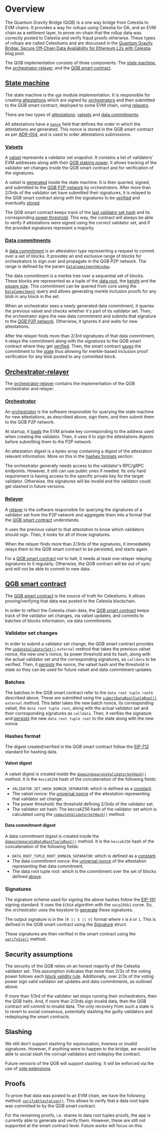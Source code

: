 # Overview

The Quantum Gravity Bridge (QGB) is a one way bridge from Celestia to EVM chains. It provides a way for rollups using Celestia for DA, and an EVM chain as a settlment layer, to prove on-chain that the rollup data was correctly posted to Celestia and verify fraud proofs otherwise. These types of rollups are called Celestiums and are discussed in the [Quantum Gravity Bridge: Secure Off-Chain Data Availability for Ethereum L2s with Celestia](https://blog.celestia.org/celestiums) blog post.

The QGB implementation consists of three components: The [state machine](https://github.com/celestiaorg/celestia-app/tree/main/x/qgb), the [orchestrator-relayer](https://github.com/celestiaorg/orchestrator-relayer), and the [QGB smart contract](https://github.com/celestiaorg/quantum-gravity-bridge).

## [State machine](https://github.com/celestiaorg/celestia-app/tree/main/x/qgb)

The state machine is the `qgb` module implementation. It is responsible for creating [attestations](https://github.com/celestiaorg/celestia-app/blob/main/x/qgb/types/attestation.go#L10-L18) which are signed by [orchestrators](https://github.com/celestiaorg/orchestrator-relayer/blob/main/docs/orchestrator.md) and then submitted to the QGB smart contract, deployed to some EVM chain, using [relayers](https://github.com/celestiaorg/orchestrator-relayer/blob/main/docs/relayer.md).

There are two types of [attestations](https://github.com/celestiaorg/celestia-app/blob/main/x/qgb/types/attestation.go#L10-L18): [valsets](https://github.com/celestiaorg/celestia-app/blob/376a1d4c0f321f12ba78279d2bd34fc6cb5e6dc2/proto/celestia/qgb/v1/types.proto#L18-L33) and [data commitments](https://github.com/celestiaorg/celestia-app/blob/376a1d4c0f321f12ba78279d2bd34fc6cb5e6dc2/proto/celestia/qgb/v1/types.proto#L35-L55).

All attestations have a [`nonce`](https://github.com/celestiaorg/celestia-app/blob/8ae6a84b2c99e55625bbe99f70db1e5a985c9675/x/qgb/types/attestation.go#L16) field that defines the order in which the attestations are generated. This nonce is stored in the QGB smart contract as per [ADR-004](https://github.com/celestiaorg/celestia-app/blob/main/docs/architecture/adr-004-qgb-relayer-security.md#decision), and is used to order attestations submissions.

### [Valsets](https://github.com/celestiaorg/celestia-app/tree/main/x/qgb#valsets)

A [valset](https://github.com/celestiaorg/celestia-app/tree/main/x/qgb#valsets) represents a validator set snapshot. It contains a list of validators' EVM addresses along with their [QGB staking power](https://github.com/celestiaorg/celestia-app/tree/main/x/qgb#validator-power-normalization). It allows tracking of the validator set changes inside the QGB smart contract and for verification of the signatures.

A valset is [generated](https://github.com/celestiaorg/celestia-app/blob/34d725993a3b2c7cbbf6e62c83bbfd90ad94657e/x/qgb/abci.go#L84-L135) inside the state machine. It is then queried, signed, and submitted to the [QGB P2P network](https://github.com/celestiaorg/orchestrator-relayer/pull/66) by orchestrators. After more than 2/3rds of the validator set have submitted their signatures, it is relayed to the QGB smart contract along with the signatures to be [verified](https://github.com/celestiaorg/quantum-gravity-bridge/blob/3cef3f5dfd37c3086fa40a6324f144595726dc16/src/QuantumGravityBridge.sol#L172-L211) and eventually [stored](https://github.com/celestiaorg/quantum-gravity-bridge/blob/3cef3f5dfd37c3086fa40a6324f144595726dc16/src/QuantumGravityBridge.sol#L266-L268).

The QGB smart contract keeps track of the [last validator set hash](https://github.com/celestiaorg/quantum-gravity-bridge/blob/3cef3f5dfd37c3086fa40a6324f144595726dc16/src/QuantumGravityBridge.sol#L44-L45) and its corresponding [power threshold](https://github.com/celestiaorg/quantum-gravity-bridge/blob/3cef3f5dfd37c3086fa40a6324f144595726dc16/src/QuantumGravityBridge.sol#L46-L47). This way, the contract will always be able to verify if attestations were signed using the correct validator set, and if the provided signatures represent a majority.

### [Data commitments](https://github.com/celestiaorg/celestia-app/tree/main/x/qgb#data-commitments)

A [data commitment](https://github.com/celestiaorg/celestia-app/tree/main/x/qgb#data-commitments) is an attestation type representing a request to commit over a set of blocks. It provides an end exclusive range of blocks for orchestrators to sign over and propagate in the QGB P2P network. The range is defined by the param [`DataCommitmentWindow`](https://github.com/celestiaorg/celestia-app/blob/fc83b04c3a5638ac8d415770e38a4046b84fa128/x/qgb/keeper/keeper_data_commitment.go#L44-L50).

The data commitment is a merkle tree over a sequential set of blocks. These blocks are represented as a tuple of the [data root](https://github.com/celestiaorg/celestia-core/blob/a1b07a1e6c77595466da9c61b37c83b4769b47e7/rpc/core/blocks.go#L529), the [height](https://github.com/celestiaorg/celestia-core/blob/a1b07a1e6c77595466da9c61b37c83b4769b47e7/rpc/core/blocks.go#L528) and the [square size](https://github.com/celestiaorg/celestia-core/blob/a1b07a1e6c77595466da9c61b37c83b4769b47e7/rpc/core/blocks.go#L530). This commitment can be queried from core using the [`DataCommitment`](https://github.com/celestiaorg/celestia-core/blob/a1b07a1e6c77595466da9c61b37c83b4769b47e7/rpc/core/blocks.go#L177C1-L194) query and allows generating merkle inclusion proofs for any blob in any block in the set.

When an orchestrator sees a newly generated data commitment, it queries the previous valset and checks whether it's part of its validator set. Then, the orchestrator signs the new data commitment and submits that signature to the [QGB P2P network](https://github.com/celestiaorg/orchestrator-relayer/pull/66). Otherwise, it ignores it and waits for new attestations.

After the relayer finds more than 2/3rd signatures of that data commitment, it relays the commitment along with the signatures to the QGB smart contract where they get [verified](https://github.com/celestiaorg/quantum-gravity-bridge/blob/3cef3f5dfd37c3086fa40a6324f144595726dc16/src/QuantumGravityBridge.sol#L172-L211). Then, the smart contract [saves](https://github.com/celestiaorg/quantum-gravity-bridge/blob/3cef3f5dfd37c3086fa40a6324f144595726dc16/src/QuantumGravityBridge.sol#L331-L332) the commitment to the [state](https://github.com/celestiaorg/quantum-gravity-bridge/blob/3cef3f5dfd37c3086fa40a6324f144595726dc16/src/QuantumGravityBridge.sol#L50-L51) thus allowing for merkle-based inclusion proof verification for any blob posted to any committed block.

## [Orchestrator-relayer](https://github.com/celestiaorg/orchestrator-relayer)

The [orchestrator-relayer](https://github.com/celestiaorg/orchestrator-relayer) contains the implementation of the QGB orchestrator and relayer.

### [Orchestrator](https://github.com/celestiaorg/orchestrator-relayer/blob/main/docs/orchestrator.md)

An [orchestrator](https://github.com/celestiaorg/orchestrator-relayer/blob/main/docs/orchestrator.md) is the software responsible for querying the state machine for new attestations, as described above, sign them, and then submit them to the QGB P2P network.

At startup, it [loads](https://github.com/celestiaorg/orchestrator-relayer/blob/main/docs/orchestrator.md#evm-key) the EVM private key corresponding to the address used when creating the validator. Then, it uses it to sign the attestations digests before submitting them to the P2P network.

An attestation digest is a bytes array containing a digest of the attestation relevant information. More on this in the [hashes formats](#hashes-format) section.

The orchestrator generally needs access to the validator's RPC/gRPC endpoints. However, it still can use public ones if needed. Its only hard requirement is having access to the specific private key for the target validator. Otherwise, the signatures will be invalid and the validator could get slashed in future versions.

### [Relayer](https://github.com/celestiaorg/orchestrator-relayer/blob/main/docs/orchestrator.md)

A [relayer](https://github.com/celestiaorg/orchestrator-relayer/blob/main/docs/orchestrator.md) is the software responsible for querying the signatures of a validator set from the P2P network and aggregate them into a format that the [QGB smart contract](https://github.com/celestiaorg/quantum-gravity-bridge/blob/3cef3f5dfd37c3086fa40a6324f144595726dc16/src/QuantumGravityBridge.sol) understands.

It uses the previous valset to that attestation to know which validators should sign. Then, it looks for all of those signatures.

When the relayer finds more than 2/3rds of the signatures, it immediately relays them to the QGB smart contract to be persisted, and starts again.

For a [QGB smart contract](https://github.com/celestiaorg/quantum-gravity-bridge/blob/3cef3f5dfd37c3086fa40a6324f144595726dc16/src/QuantumGravityBridge.sol) not to halt, it needs at least one relayer relaying signatures to it regularly. Otherwise, the QGB contract will be out of sync and will not be able to commit to new data.

## [QGB smart contract](https://github.com/celestiaorg/quantum-gravity-bridge)

The [QGB smart contract](https://github.com/celestiaorg/quantum-gravity-bridge/blob/3cef3f5dfd37c3086fa40a6324f144595726dc16/src/QuantumGravityBridge.sol) is the source of truth for Celestiums. It allows proving/verifying that data was posted to the Celestia blockchain.

In order to reflect the Celestia chain data, the [QGB smart contract](https://github.com/celestiaorg/quantum-gravity-bridge/blob/3cef3f5dfd37c3086fa40a6324f144595726dc16/src/QuantumGravityBridge.sol) keeps track of the validator set changes, via valset updates, and commits to batches of blocks information, via data commitments.

### Validator set changes

In order to submit a validator set change, the QGB smart contract provides the [`updateValidatorSet()`](https://github.com/celestiaorg/quantum-gravity-bridge/blob/3cef3f5dfd37c3086fa40a6324f144595726dc16/src/QuantumGravityBridge.sol#L213-L273) `external` method that takes the previous valset nonce, the new one's nonce, its power threshold and its hash, along with the actual validator set and the corresponding signatures, as `calldata` to be verified. Then, it [persists](https://github.com/celestiaorg/quantum-gravity-bridge/blob/3cef3f5dfd37c3086fa40a6324f144595726dc16/src/QuantumGravityBridge.sol#L266-L268) the nonce, the valset hash and the threshold in state so they can be used for future valset and data commitment updates.

### Batches

The batches in the QGB smart contract refer to the `data root tuple root`s described above. These are submitted using the [`submitDataRootTupleRoot()`](https://github.com/celestiaorg/quantum-gravity-bridge/blob/3cef3f5dfd37c3086fa40a6324f144595726dc16/src/QuantumGravityBridge.sol#L275-L337) `external` method. This latter takes the new batch nonce, its corresponding valset, the `data root tuple root`, along with the actual validator set and their corresponding signatures as `calldata`. Then, it verifies the signature and [persists](https://github.com/celestiaorg/quantum-gravity-bridge/blob/3cef3f5dfd37c3086fa40a6324f144595726dc16/src/QuantumGravityBridge.sol#L331-L332) the new `data root tuple root` to the state along with the new nonce.

### Hashes format

The digest created/verified in the QGB smart contract follow the [EIP-712](https://eips.ethereum.org/EIPS/eip-712) standard for hashing data.

#### Valset digest

A valset digest is created inside the [`domainSeparateValidatorSetHash()`](https://github.com/celestiaorg/quantum-gravity-bridge/blob/3cef3f5dfd37c3086fa40a6324f144595726dc16/src/QuantumGravityBridge.sol#L137-L154) method. It is the `keccak256` hash of the concatenation of the following fields:

- `VALIDATOR_SET_HASH_DOMAIN_SEPARATOR`: which is defined as a [constant](https://github.com/celestiaorg/quantum-gravity-bridge/blob/3cef3f5dfd37c3086fa40a6324f144595726dc16/src/Constants.sol#L4-L6).
- The valset nonce: the [universal nonce](https://github.com/celestiaorg/celestia-app/blob/main/docs/architecture/adr-004-qgb-relayer-security.md#decision) of the attestation representing that validator set change.
- The power threshold: the threshold defining 2/3rds of the validator set.
- The validator set hash: The keccak256 hash of the validator set which is calculated using the [`computeValidatorSetHash()`](https://github.com/celestiaorg/quantum-gravity-bridge/blob/3cef3f5dfd37c3086fa40a6324f144595726dc16/src/QuantumGravityBridge.sol#L131-L135) method.

#### Data commitment digest

A data commitment digest is created inside the [`domainSeparateDataRootTupleRoot()`](https://github.com/celestiaorg/quantum-gravity-bridge/blob/3cef3f5dfd37c3086fa40a6324f144595726dc16/src/QuantumGravityBridge.sol#L156-L170) method. It is the `keccak256` hash of the concatenation of the following fields:

- `DATA_ROOT_TUPLE_ROOT_DOMAIN_SEPARATOR`: which is defined as a [constant](https://github.com/celestiaorg/quantum-gravity-bridge/blob/3cef3f5dfd37c3086fa40a6324f144595726dc16/src/Constants.sol#L8-L10).
- The data commitment nonce: the [universal nonce](https://github.com/celestiaorg/celestia-app/blob/main/docs/architecture/adr-004-qgb-relayer-security.md#decision) of the attestation representing that data commitment.
- The data root tuple root: which is the commitment over the set of blocks defined [above](#data-commitments).

### Signatures

The signature scheme used for signing the above hashes follow the [EIP-191](https://eips.ethereum.org/EIPS/eip-191) signing standard. It uses the `ECDSA` algorithm with the `secp256k1` curve. So, the orchestrator uses the keystore to [generate]((https://github.com/celestiaorg/orchestrator-relayer/blob/09ebfdc312c0d9e08856fb98cfd089e956ab7f3a/evm/ethereum_signature.go#L18-L28)) these signatures.

The output signature is in the `[R || S || V]` format where `V` is `0` or `1`. This is defined in the QGB smart contract using the [Signature](https://github.com/celestiaorg/quantum-gravity-bridge/blob/3cef3f5dfd37c3086fa40a6324f144595726dc16/src/QuantumGravityBridge.sol#L17-L21) struct.

These signatures are then verified in the smart contract using the [`verifySig()`](https://github.com/celestiaorg/quantum-gravity-bridge/blob/3cef3f5dfd37c3086fa40a6324f144595726dc16/src/QuantumGravityBridge.sol#L124-L129) method.

## Security assumptions

The security of the QGB relies on an honest majority of the Celestia validator set. This assumption indicates that more than 2/3s of the voting power follows each [block validity rule](../../specs/src/specs/block_validity_rules.md). Additionally, over 2/3s of the voting power sign valid validator set updates and data commitments, as outlined above.

If more than 1/3rd of the validator set stops running their orchestrators, then the QGB halts. And, if more than 2/3rds sign invalid data, then the QGB contract will commit to invalid data. The only recovery from such a state is to revert to social consensus, potentially slashing the guilty validators and redeploying the smart contracts.

## Slashing

We still don't support slashing for equivocation, liveness  or invalid signatures. However, if anything were to happen to the bridge, we would be able to social slash the corrupt validators and redeploy the contract.

Future versions of the QGB will support slashing. It will be enforced via the use of [vote extensions](https://docs.cosmos.network/main/building-apps/vote-extensions).

## Proofs

To prove that data was posted to an EVM chain, we have the following method: [`verifyAttestation()`](https://github.com/celestiaorg/quantum-gravity-bridge/blob/3cef3f5dfd37c3086fa40a6324f144595726dc16/src/QuantumGravityBridge.sol#L339-L358). This allows to verify that a data root tuple was committed to by the QGB smart contract.

For the remaining proofs, i.e. shares to data root tuples proofs, the app is currently able to generate and verify them. However, these are still not supported at the smart contract level. Future works will focus on this.
